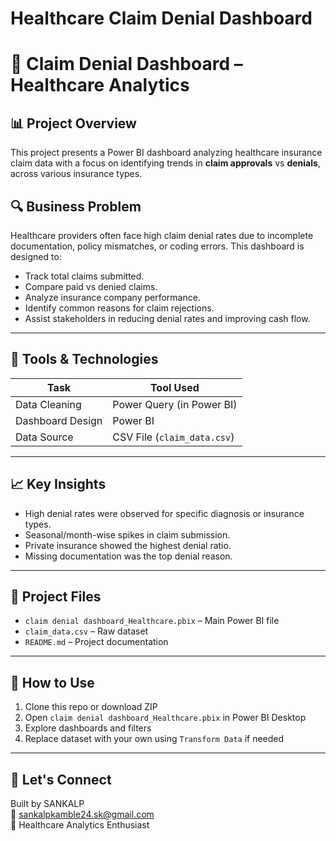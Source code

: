 # Healthcare Claim Denial Dashboard
# 🏥 Claim Denial Dashboard – Healthcare Analytics

## 📊 Project Overview

This project presents a Power BI dashboard analyzing healthcare insurance claim data with a focus on identifying trends in **claim approvals** vs **denials**, across various insurance types.

## 🔍 Business Problem

Healthcare providers often face high claim denial rates due to incomplete documentation, policy mismatches, or coding errors. This dashboard is designed to:

- Track total claims submitted.
- Compare paid vs denied claims.
- Analyze insurance company performance.
- Identify common reasons for claim rejections.
- Assist stakeholders in reducing denial rates and improving cash flow.

---

## 🧰 Tools & Technologies

| Task                        | Tool Used      |
|-----------------------------|----------------|
| Data Cleaning               | Power Query (in Power BI) |
| Dashboard Design            | Power BI       |
| Data Source                 | CSV File (`claim_data.csv`) |

---

## 📈 Key Insights

- High denial rates were observed for specific diagnosis or insurance types.
- Seasonal/month-wise spikes in claim submission.
- Private insurance showed the highest denial ratio.
- Missing documentation was the top denial reason.

---

## 📂 Project Files

- `claim denial dashboard_Healthcare.pbix` – Main Power BI file
- `claim_data.csv` – Raw dataset
- `README.md` – Project documentation

---

## 🚀 How to Use

1. Clone this repo or download ZIP
2. Open `claim denial dashboard_Healthcare.pbix` in Power BI Desktop
3. Explore dashboards and filters
4. Replace dataset with your own using `Transform Data` if needed

---

## 🤝 Let's Connect

Built by SANKALP  
📧 sankalpkamble24.sk@gmail.com  
📍 Healthcare Analytics Enthusiast
